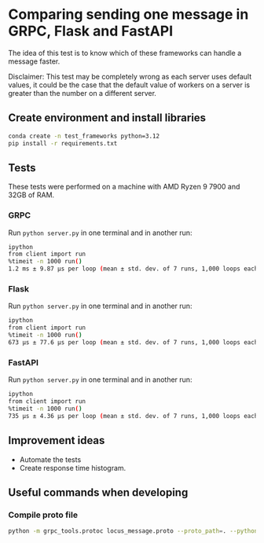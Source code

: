 # Comparing sending one message in GRPC, Flask and FastAPI

The idea of this test is to know which of these frameworks can handle a message faster.

Disclaimer: This test may be completely wrong as each server uses default values,
it could be the case that the default value of workers on a server is greater than the
number on a different server.

## Create environment and install libraries
```sh
conda create -n test_frameworks python=3.12
pip install -r requirements.txt
```

## Tests
These tests were performed on a machine with AMD Ryzen 9 7900 and 32GB of RAM.
### GRPC
Run `python server.py` in one terminal and in another run:
```sh
ipython
from client import run
%timeit -n 1000 run()
1.2 ms ± 9.87 µs per loop (mean ± std. dev. of 7 runs, 1,000 loops each)
```
### Flask
Run `python server.py` in one terminal and in another run:
```sh
ipython
from client import run
%timeit -n 1000 run()
673 µs ± 77.6 µs per loop (mean ± std. dev. of 7 runs, 1,000 loops each)
```
### FastAPI
Run `python server.py` in one terminal and in another run:
```sh
ipython
from client import run
%timeit -n 1000 run()
735 µs ± 4.36 µs per loop (mean ± std. dev. of 7 runs, 1,000 loops each)
```

## Improvement ideas

- Automate the tests
- Create response time histogram.

## Useful commands when developing
### Compile proto file
```sh
python -m grpc_tools.protoc locus_message.proto --proto_path=. --python_out=. --pyi_out=. --grpc_python_out=.
```